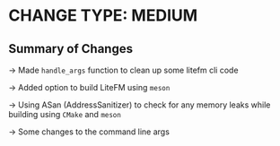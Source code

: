 # CHANGE TYPE: MEDIUM

## Summary of Changes

-> Made `handle_args` function to clean up some litefm cli code

-> Added option to build LiteFM using `meson`

-> Using ASan (AddressSanitizer) to check for any memory leaks while building using `CMake` and `meson`

-> Some changes to the command line args
